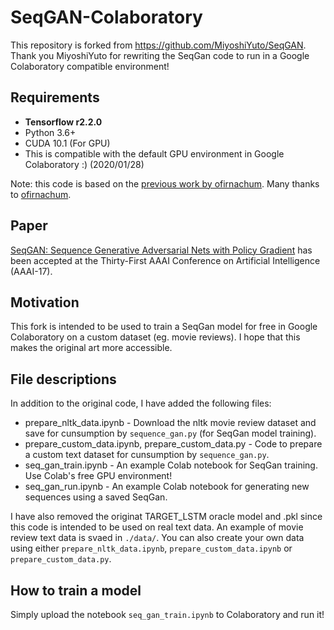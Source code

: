 # SeqGAN-Colaboratory

This repository is forked from https://github.com/MiyoshiYuto/SeqGAN. Thank you MiyoshiYuto for rewriting the SeqGan code to run in a Google Colaboratory compatible environment!

## Requirements
* **Tensorflow r2.2.0**
* Python 3.6+
* CUDA 10.1 (For GPU)
* This is compatible with the default GPU environment in Google Colaboratory :) (2020/01/28)


Note: this code is based on the [previous work by ofirnachum](https://github.com/ofirnachum/sequence_gan). Many thanks to [ofirnachum](https://github.com/ofirnachum).

## Paper
[SeqGAN: Sequence Generative Adversarial Nets with Policy Gradient](http://arxiv.org/abs/1609.05473) has been accepted at the Thirty-First AAAI Conference on Artificial Intelligence (AAAI-17).

## Motivation
This fork is intended to be used to train a SeqGan model for free in Google Colaboratory on a custom dataset (eg. movie reviews). I hope that this makes the original art more accessible.

## File descriptions
In addition to the original code, I have added the following files:
* prepare_nltk_data.ipynb - Download the nltk movie review dataset and save for cunsumption by `sequence_gan.py` (for SeqGan model training).
* prepare_custom_data.ipynb, prepare_custom_data.py - Code to prepare a custom text dataset for cunsumption by `sequence_gan.py`.
* seq_gan_train.ipynb - An example Colab notebook for SeqGan training. Use Colab's free GPU environment!
* seq_gan_run.ipynb - An example Colab notebook for generating new sequences using a saved SeqGan.

I have also removed the originat TARGET_LSTM oracle model and .pkl since this code is intended to be used on real text data. An example of movie review text data is svaed in `./data/`. You can also create your own data using either `prepare_nltk_data.ipynb`, `prepare_custom_data.ipynb` or `prepare_custom_data.py`.

## How to train a model
Simply upload the notebook `seq_gan_train.ipynb` to Colaboratory and run it!

